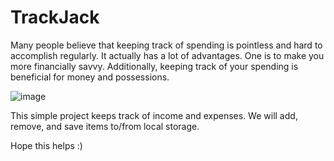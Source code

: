 # TrackJack

Many people believe that keeping track of spending is pointless and hard to accomplish regularly. It actually has a lot of advantages. 
One is to make you more financially savvy. Additionally, keeping track of your spending is beneficial for money and possessions.

![image](https://github.com/anoushkadhar123/TrackJack/assets/128288400/dc21056f-7b6c-4399-bae8-34e9c9fd5718)

This simple project keeps track of income and expenses. We will add, remove, and save items to/from local storage.

Hope this helps :)
